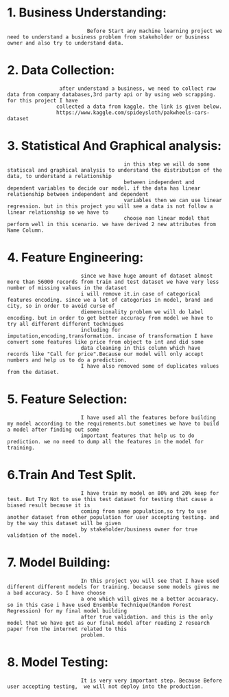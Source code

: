 # 1. Business Understanding:
                              Before Start any machine learning project we need to understand a business problem from stakeholder or business owner and also try to understand data.

# 2. Data Collection:
                     after understand a business, we need to collect raw data from company databases,3rd party api or by using web scrapping. for this project I have
                    collected a data from kaggle. the link is given below.
                    https://www.kaggle.com/spideysloth/pakwheels-cars-dataset

# 3. Statistical And Graphical analysis:
                                          in this step we will do some statiscal and graphical analysis to understand the distribution of the data, to understand a relationship
                                          between independent and dependent variables to decide our model. if the data has linear relationship between independent and dependent 
                                          variables then we can use linear regression. but in this project you will see a data is not follow a linear relationship so we have to
                                          choose non linear model that perform well in this scenario. we have derived 2 new attributes from Name Column.
             
# 4. Feature Engineering:
                            since we have huge amount of dataset almost more than 56000 records from train and test dataset we have very less number of missing values in the dataset 
                            i will remove it.in case of categorical features encoding. since we a lot of catogories in model, brand and city, so in order to avoid curse of 
                            diemensionality problem we will do label encoding. but in order to get better accuracy from model we have to try all different different techniques 
                            including for imputation,encoding,transformation. incase of transformation I have convert some features like price from object to int and did some 
                            data cleaning in this column which have records like "Call for price".Because our model will only accept numbers and help us to do a prediction.
                            I have also removed some of duplicates values from the dataset.
# 5. Feature Selection:
                            I have used all the features before building my model according to the requirements.but sometimes we have to build a model after finding out some
                            important features that help us to do prediction. we no need to dump all the features in the model for training.
# 6.Train And Test Split.
                            I have train my model on 80% and 20% keep for test. But Try Not to use this test dataset for testing that cause a biased result because it is 
                            coming from same population,so try to use another dataset from other population for user accepting testing. and by the way this dataset will be given 
                            by stakeholder/business owner for true validation of the model.
# 7. Model Building:
                            In this project you will see that I have used different different models for training. because some models gives me a bad accuracy. So I have choose
                            a one which will gives me a better accuaracy. so in this case i have used Ensemble Technique(Random Forest Regression) for my final model building
                            after true validation. and this is the only model that we have get as our final model after reading 2 research paper from the internet related to this
                            problem.
 # 8. Model Testing:
                            It is very very important step. Because Before user accepting testing,  we will not deploy into the production.
                            
